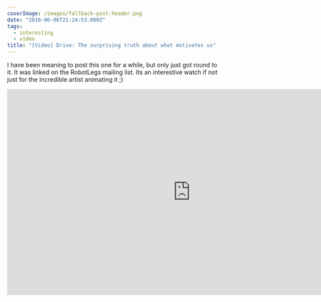 ```yaml
---
coverImage: /images/fallback-post-header.png
date: "2010-06-06T21:24:53.000Z"
tags:
  - interesting
  - video
title: "[Video] Drive: The surprising truth about what motivates us"
---
```


I have been meaning to post this one for a while, but only just got round to it. It was linked on the RobotLegs mailing list. Its an interestive watch if not just for the incredible artist animating it ;)

<iframe width="853" height="480" src="https://www.youtube.com/embed/_BmHdTC36N4" frameborder="0" allow="accelerometer; autoplay; clipboard-write; encrypted-media; gyroscope; picture-in-picture"  allowfullscreen></iframe>

